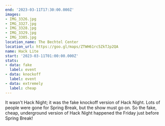 ```yaml
---
end: '2023-03-11T17:30:00.000Z'
images:
- IMG_3326.jpg
- IMG_3327.jpg
- IMG_3328.jpg
- IMG_3329.jpg
- IMG_3305.jpg
location_name: The Bechtel Center
location_url: https://goo.gl/maps/ZTWH61rc5ZkTJp2QA
name: Hack Lite
start: '2023-03-11T01:00:00.000Z'
stats:
- data: fake
  label: event
- data: knockoff
  label: event
- data: extremely
  label: cheap
---
```


It wasn't Hack Night; it was the fake knockoff version of Hack Night. Lots of people were gone for Spring Break, but the show must go on. So the fake, cheap, underground version of Hack Night happened the Friday just before Spring Break!